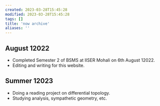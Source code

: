 ```yaml
---
created: 2023-03-28T15:45:28
modified: 2023-03-28T15:45:28
tags: []
title: 'now archive'
aliases: ''
---
```


## August 12022

- Completed Semester 2 of BSMS at IISER Mohali on 6th August 12022.
- Editing and writing for this website.

## Summer 12023

- Doing a reading project on differential topology.
- Studying analysis, sympathetic geometry, etc.